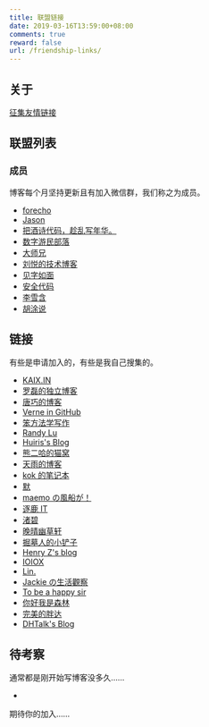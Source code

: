 ```yaml
---
title: 联盟链接
date: 2019-03-16T13:59:00+08:00
comments: true
reward: false
url: /friendship-links/
---
```


## 关于

[征集友情链接](/collect-friendship-links.html)

## 联盟列表

### 成员

博客每个月坚持更新且有加入微信群，我们称之为成员。

- [forecho](https://blog.forecho.com/)
- [Jason](https://atjason.com/)
- [把酒诗代码，趁乱写年华。](http://www.102no.com)
- [数字游民部落](https://jarodise.com/)
- [大师兄](https://dsx2016.com/)
- [刘悦的技术博客](https://v3u.cn/)
- [见字如面](https://hiwannz.com/)
- [安全代码](http://www.usmacd.com/)
- [李雪含](https://dajiayouxuan.com/)
- [胡涂说](https://hutusi.com/)

## 链接

有些是申请加入的，有些是我自己搜集的。

- [KAIX.IN](https://kaix.in/)
- [罗磊的独立博客](https://luolei.org/)
- [唐巧的博客](http://blog.devtang.com/)
- [Verne in GitHub](https://einverne.github.io/)
- [笨方法学写作](https://www.cnfeat.com/)
- [Randy Lu](https://lutaonan.com/)
- [Huiris's Blog](https://huiris.com/)
- [熊二哈的猫窝](https://www.wispx.cn/)
- [天雨的博客](https://blog.irain.in/)
- [kok 的笔记本](https://wocai.de/)
- [默](https://jasper-1024.github.io/)
- [maemo の風船が！](https://www.maemo.cc/)
- [逐鹿 IT](http://amonxu.com/)
- [渚碧](https://jubeny.com/)
- [晚晴幽草轩](https://www.jeffjade.com/)
- [掘墓人的小铲子](https://juemuren4449.com)
- [Henry Z's blog](https://changchen.me/)
- [IOIOX](https://www.ioiox.com/)
- [Lin.](https://www.mrlin93.com/)
- [Jackie の生活觀察](https://www.wangyurui.top/)
- [To be a happy sir](https://www.happysir.com/)
- [你好我是森林](https://chensenlin.cn/)
- [完美的胖达](https://wmdpd.com/)
- [DHTalk's Blog](https://zhangdinghao.cn/)

## 待考察

通常都是刚开始写博客没多久……

-

期待你的加入……
